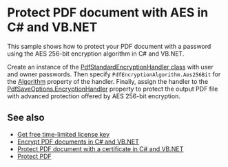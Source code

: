 # Protect PDF document with AES in C# and VB.NET
This sample shows how to protect your PDF document with a password using the AES 256-bit encryption algorithm in C# and VB.NET.

Create an instance of the [PdfStandardEncryptionHandler class](https://api.docotic.com/pdfstandardencryptionhandler) with user and owner passwords. Then specify `PdfEncryptionAlgorithm.Aes256Bit` for the [Algorithm](https://api.docotic.com/pdfencryptionhandler-algorithm) property of the handler. Finally, assign the handler to the [PdfSaveOptions.EncryptionHandler](https://api.docotic.com/pdfsaveoptions-encryptionhandler) property to protect the output PDF file with advanced protection offered by AES 256-bit encryption.

## See also
* [Get free time-limited license key](https://bitmiracle.com/pdf-library/download)
* [Encrypt PDF documents in C# and VB.NET](https://bitmiracle.com/pdf-library/passwords/encrypt)
* [Protect PDF document with a certificate in C# and VB.NET](/Samples/Security/ProtectDocumentWithCertificate)
* [Protect PDF](https://bitmiracle.com/pdf-library/edit/#protect)